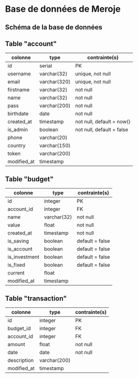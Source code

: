 # Base de données de Meroje

## Schéma de la base de données

## Table "account"

| colonne     | type         | contrainte(s)             |
| ----------- | ------------ | ------------------------- |
| id          | serial       | PK                        |
| username    | varchar(32)  | unique, not null          |
| email       | varchar(320) | unique, not null          |
| firstname   | varchar(32)  | not null                  |
| name        | varchar(32)  | not null                  |
| pass        | varchar(200) | not null                  |
| birthdate   | date         | not null                  |
| created_at  | timestamp    | not null, default = now() |
| is_admin    | boolean      | not null, default = false |
| phone       | varchar(20)  |                           |
| country     | varchar(150) |                           |
| token       | varchar(200) |                           |
| modified_at | timestamp    |                           |

## Table "budget"

| colonne       | type        | contrainte(s)   |
| ------------- | ----------- | --------------- |
| id            | integer     | PK              |
| account_id    | integer     | FK              |
| name          | varchar(32) | not null        |
| value         | float       | not null        |
| created_at    | timestamp   | not null        |
| is_saving     | boolean     | default = false |
| is_account    | boolean     | default = false |
| is_investment | boolean     | default = false |
| is_fixed      | boolean     | default = false |
| current       | float       |                 |
| modified_at   | timestamp   |                 |

## Table "transaction"

| colonne     | type         | contrainte(s) |
| ----------- | ------------ | ------------- |
| id          | integer      | PK            |
| budget_id   | integer      | FK            |
| account_id  | integer      | FK            |
| amount      | float        | not null      |
| date        | date         | not null      |
| description | varchar(200) |               |
| modified_at | timestamp    |               |
